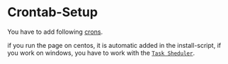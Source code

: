 # Crontab-Setup

You have to add following [crons](https://github.com/kokspflanze/PServerCms#crontab-settings).

if you run the page on centos, it is automatic added in the install-script, if you work on windows, you have to work with the [`Task Sheduler`](https://github.com/kokspflanze/pserverCMSFull/blob/master/doc/windows-setup/TASK_SHEDULER.md).


